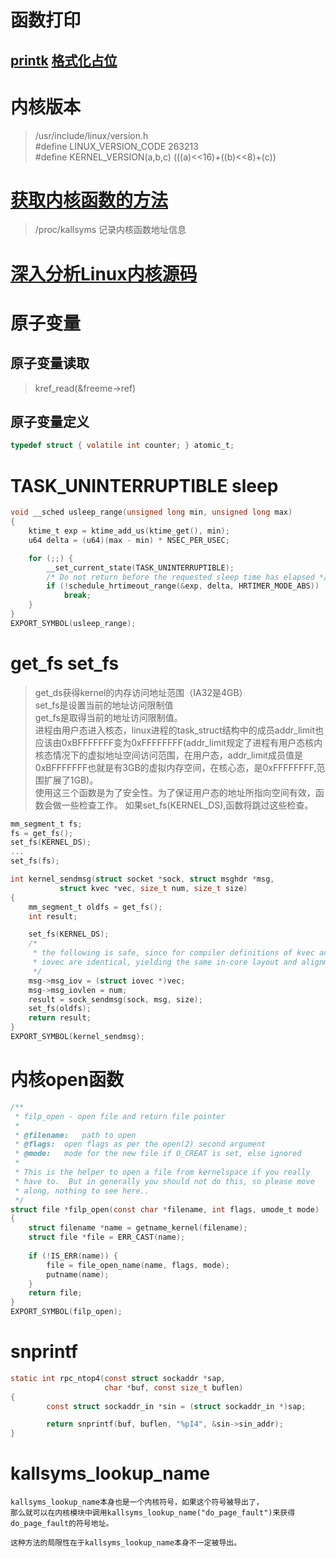 # 函数打印
## [printk](https://www.kernel.org/doc/html/v4.19/core-api/printk-formats.html)   [格式化占位](https://www.kernel.org/doc/html/latest/translations/zh_CN/core-api/printk-formats.html)
# 内核版本
> /usr/include/linux/version.h  
> #define LINUX_VERSION_CODE 263213  
> #define KERNEL_VERSION(a,b,c) (((a)<<16)+((b)<<8)+(c))  
# [获取内核函数的方法](https://github.com/gatieme/LDD-LinuxDeviceDrivers/tree/master/study/debug/filesystem/procfs/func_addr)
> /proc/kallsyms 记录内核函数地址信息   
# [深入分析Linux内核源码](https://book.aikaiyuan.com/kernel/)
# 原子变量
## 原子变量读取
> kref_read(&freeme->ref)  
## 原子变量定义
```c
typedef struct { volatile int counter; } atomic_t;
```
# TASK_UNINTERRUPTIBLE sleep
```c
void __sched usleep_range(unsigned long min, unsigned long max)
{
	ktime_t exp = ktime_add_us(ktime_get(), min);
	u64 delta = (u64)(max - min) * NSEC_PER_USEC;

	for (;;) {
		__set_current_state(TASK_UNINTERRUPTIBLE);
		/* Do not return before the requested sleep time has elapsed */
		if (!schedule_hrtimeout_range(&exp, delta, HRTIMER_MODE_ABS))
			break;
	}
}
EXPORT_SYMBOL(usleep_range);
```


# get_fs set_fs
> get_ds获得kernel的内存访问地址范围（IA32是4GB）  
> set_fs是设置当前的地址访问限制值  
> get_fs是取得当前的地址访问限制值。  
> 进程由用户态进入核态，linux进程的task_struct结构中的成员addr_limit也应该由0xBFFFFFFF变为0xFFFFFFFF(addr_limit规定了进程有用户态核内核态情况下的虚拟地址空间访问范围，在用户态，addr_limit成员值是0xBFFFFFFF也就是有3GB的虚拟内存空间，在核心态，是0xFFFFFFFF,范围扩展了1GB)。  
> 使用这三个函数是为了安全性。为了保证用户态的地址所指向空间有效，函数会做一些检查工作。
如果set_fs(KERNEL_DS),函数将跳过这些检查。  
```c
mm_segment_t fs;
fs = get_fs();
set_fs(KERNEL_DS);
...
set_fs(fs);

int kernel_sendmsg(struct socket *sock, struct msghdr *msg,
		   struct kvec *vec, size_t num, size_t size)
{
	mm_segment_t oldfs = get_fs();
	int result;

	set_fs(KERNEL_DS);
	/*
	 * the following is safe, since for compiler definitions of kvec and
	 * iovec are identical, yielding the same in-core layout and alignment
	 */
	msg->msg_iov = (struct iovec *)vec;
	msg->msg_iovlen = num;
	result = sock_sendmsg(sock, msg, size);
	set_fs(oldfs);
	return result;
}
EXPORT_SYMBOL(kernel_sendmsg);
```
# 内核open函数
```c
/**
 * filp_open - open file and return file pointer
 *
 * @filename:	path to open
 * @flags:	open flags as per the open(2) second argument
 * @mode:	mode for the new file if O_CREAT is set, else ignored
 *
 * This is the helper to open a file from kernelspace if you really
 * have to.  But in generally you should not do this, so please move
 * along, nothing to see here..
 */
struct file *filp_open(const char *filename, int flags, umode_t mode)
{
	struct filename *name = getname_kernel(filename);
	struct file *file = ERR_CAST(name);
	
	if (!IS_ERR(name)) {
		file = file_open_name(name, flags, mode);
		putname(name);
	}
	return file;
}
EXPORT_SYMBOL(filp_open);
```
# snprintf
```c
static int rpc_ntop4(const struct sockaddr *sap,
                     char *buf, const size_t buflen)
{
        const struct sockaddr_in *sin = (struct sockaddr_in *)sap;

        return snprintf(buf, buflen, "%pI4", &sin->sin_addr);
}
```
# kallsyms_lookup_name
```
kallsyms_lookup_name本身也是一个内核符号，如果这个符号被导出了，
那么就可以在内核模块中调用kallsyms_lookup_name("do_page_fault")来获得do_page_fault的符号地址。

这种方法的局限性在于kallsyms_lookup_name本身不一定被导出。
```
